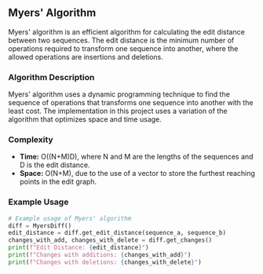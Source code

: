 ## Myers' Algorithm

Myers' algorithm is an efficient algorithm for calculating the edit distance between two sequences. The edit distance is the minimum number of operations required to transform one sequence into another, where the allowed operations are insertions and deletions.

### Algorithm Description

Myers' algorithm uses a dynamic programming technique to find the sequence of operations that transforms one sequence into another with the least cost. The implementation in this project uses a variation of the algorithm that optimizes space and time usage.

### Complexity

- **Time:** O((N+M)D), where N and M are the lengths of the sequences and D is the edit distance.
- **Space:** O(N+M), due to the use of a vector to store the furthest reaching points in the edit graph.

### Example Usage

```python
# Example usage of Myers' algorithm
diff = MyersDiff()
edit_distance = diff.get_edit_distance(sequence_a, sequence_b)
changes_with_add, changes_with_delete = diff.get_changes()
print(f"Edit Distance: {edit_distance}")
print(f"Changes with additions: {changes_with_add}")
print(f"Changes with deletions: {changes_with_delete}")
```